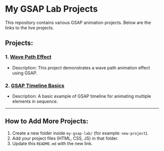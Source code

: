 # My GSAP Lab Projects

This repository contains various GSAP animation projects. Below are the links to the live projects.

## Projects:

### 1. [Wave Path Effect](https://alphacodein.github.io/my-gsap-lab/WavePathEffect/)
- Description: This project demonstrates a wave path animation effect using GSAP.

### 2. [GSAP Timeline Basics](https://alphacodein.github.io/my-gsap-lab/gsap-timeline-basics/)
- Description: A basic example of GSAP timeline for animating multiple elements in sequence.

---

## How to Add More Projects:
1. Create a new folder inside `my-gsap-lab/` (for example: `new-project`).
2. Add your project files (HTML, CSS, JS) in that folder.
3. Update this `README.md` with the new link.


